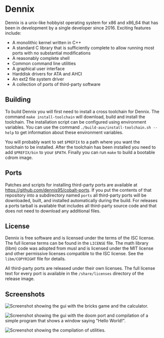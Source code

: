 # Dennix

Dennix is a unix-like hobbyist operating system for x86 and x86_64 that has
been in development by a single developer since 2016. Exciting features
include:

- A monolithic kernel written in C++
- A standard C library that is sufficiently complete to allow running most
  ports with no substantial modifications
- A reasonably complete shell
- Common command line utilities
- A graphical user interface
- Harddisk drivers for ATA and AHCI
- An ext2 file system driver
- A collection of ports of third-party software

## Building

To build Dennix you will first need to install a cross toolchain for Dennix.
The command `make install-toolchain` will download, build and install the
toolchain. The installation script can be configured using environment
variables. You can use the command `./build-aux/install-toolchain.sh --help`
to get information about these environment variables.

You will probably want to set `$PREFIX` to a path where you want the toolchain
to be installed. After the toolchain has been installed you need to add
`$PREFIX/bin` to your `$PATH`. Finally you can run `make` to build a bootable
cdrom image.

## Ports

Patches and scripts for installing third-party ports are available at
<https://github.com/dennis95/cobalt-ports>. If you put the contents of that
repository into a subdirectory named `ports` all third-party ports will be
downloaded, built, and installed automatically during the build. For releases a
ports tarball is available that includes all third-party source code and that
does not need to download any additional files.

## License

Dennix is free software and is licensed under the terms of the ISC license. The
full license terms can be found in the `LICENSE` file. The math library (libm)
code was adopted from musl and is licensed under the MIT license and other
permissive licenses compatible to the ISC license. See the `libm/COPYRIGHT`
file for details.

All third-party ports are released under their own licenses. The full license
text for every port is available in the `/share/licenses` directory of the
release image.

## Screenshots

![Screenshot showing the gui with the bricks game and the calculator.](https://user-images.githubusercontent.com/11199027/137330982-4a310a5e-e88a-42a0-83aa-90933e072fdc.png)

![Screenshot showing the gui with the doom port and compilation of a simple program that shows a window saying "Hello World!".](https://user-images.githubusercontent.com/11199027/137330998-2685b189-3777-44e2-b779-4440b6e8c7d3.png)

![Screenshot showing the compilation of utilities.](https://user-images.githubusercontent.com/11199027/137336790-28a27b1c-2d09-4a95-bcf0-763f3f7c491f.png)
